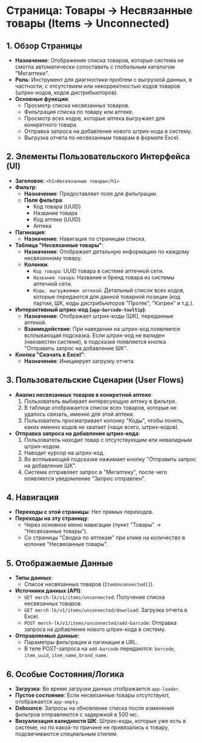 # Страница: Товары → Несвязанные товары (Items → Unconnected)

## 1. Обзор Страницы

- **Назначение**: Отображение списка товаров, которые система не смогла автоматически сопоставить с глобальным каталогом "Мегаптеки".
- **Роль**: Инструмент для диагностики проблем с выгрузкой данных, в частности, с отсутствием или некорректностью кодов товаров (штрих-кодов, кодов дистрибьюторов).
- **Основные функции**:
    - Просмотр списка несвязанных товаров.
    - Фильтрация списка по товару или аптеке.
    - Просмотр всех кодов, которые аптека выгружает для конкретного товара.
    - Отправка запроса на добавление нового штрих-кода в систему.
    - Выгрузка отчета по несвязанным товарам в формате Excel.

## 2. Элементы Пользовательского Интерфейса (UI)

- **Заголовок**: `<h1>Несвязанные товары</h1>`
- **Фильтр**:
    - **Назначение**: Предоставляет поля для фильтрации.
    - **Поля фильтра**:
        - Код товара (UUID)
        - Название товара
        - Код аптеки (UUID)
        - Аптека
- **Пагинация**:
    - **Назначение**: Навигация по страницам списка.
- **Таблица "Несвязанные товары"**:
    - **Назначение**: Отображает детальную информацию по каждому несвязанному товару.
    - **Колонки**:
        - `Код товара`: UUID товара в системе аптечной сети.
        - `Название товара`: Название и бренд товара из системы аптечной сети.
        - `Коды, выгружаемые аптекой`: Детальный список всех кодов, которые передаются для данной товарной позиции (код партии, ШК, коды дистрибьюторов "Протек", "Катрен" и т.д.).
- **Интерактивный штрих-код (`app-barcode-tooltip`)**:
    - **Назначение**: Отображает штрих-коды (ШК), переданные аптекой.
    - **Взаимодействие**: При наведении на штрих-код появляется всплывающая подсказка. Если штрих-код не валиден (неизвестен системе), в подсказке появляется кнопка "Отправить запрос на добавление ШК".
- **Кнопка "Скачать в Excel"**:
    - **Назначение**: Инициирует загрузку отчета.

## 3. Пользовательские Сценарии (User Flows)

- **Анализ несвязанных товаров в конкретной аптеке**:
    1. Пользователь выбирает интересующую аптеку в фильтре.
    2. В таблице отображается список всех товаров, которые не удалось связать, именно для этой аптеки.
    3. Пользователь просматривает колонку "Коды", чтобы понять, каких именно кодов не хватает (чаще всего, штрих-кодов).
- **Отправка запроса на добавление штрих-кода**:
    1. Пользователь находит товар с отсутствующим или невалидным штрих-кодом.
    2. Наводит курсор на штрих-код.
    3. Во всплывающей подсказке нажимает кнопку "Отправить запрос на добавление ШК".
    4. Система отправляет запрос в "Мегаптеку", после чего появляется уведомление "Запрос отправлен".

## 4. Навигация

- **Переходы с этой страницы**: Нет прямых переходов.
- **Переходы на эту страницу**:
    - Через основное меню навигации (пункт "Товары" → "Несвязанные товары").
    - Со страницы "Сводка по аптекам" при клике на количество в колонке "Несвязанные товары".

## 5. Отображаемые Данные

- **Типы данных**:
    - Список несвязанных товаров (`ItemUnconnected[]`).
- **Источники данных (API)**:
    - `GET merch-lk/v1/items/unconnected`: Получение списка несвязанных товаров.
    - `GET merch-lk/v1/items/unconnected/download`: Загрузка отчета в Excel.
    - `POST merch-lk/v1/items/unconnected/add-barcode`: Отправка запроса на добавление нового штрих-кода в систему.
- **Отправляемые данные**:
    - Параметры фильтрации и пагинации в URL.
    - В теле POST-запроса на `add-barcode` передаются: `barcode`, `item_uuid`, `item_name`, `brand_name`.

## 6. Особые Состояния/Логика

- **Загрузка**: Во время загрузки данных отображается `app-loader`.
- **Пустое состояние**: Если несвязанные товары отсутствуют, отображается `app-empty`.
- **Debounce**: Запросы на обновление списка после изменения фильтров отправляются с задержкой в 500 мс.
- **Визуализация валидности ШК**: Штрих-коды, которые уже есть в системе, но по какой-то причине не привязались к товару, подсвечиваются специальным стилем.
